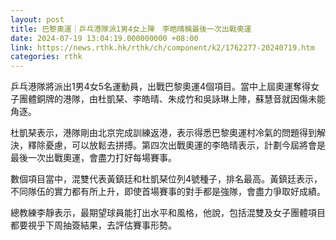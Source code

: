 ```yaml
---
layout: post
title: 巴黎奧運｜乒乓港隊派1男4女上陣　李皓晴稱最後一次出戰奧運
date: 2024-07-19 13:04:19.000000000 +08:00
link: https://news.rthk.hk/rthk/ch/component/k2/1762277-20240719.htm
categories: rthk
---
```


乒乓港隊將派出1男4女5名運動員，出戰巴黎奧運4個項目。當中上屆奧運奪得女子團體銅牌的港隊，由杜凱琹、李皓晴、朱成竹和吳詠琳上陣，蘇慧音就因傷未能角逐。

杜凱琹表示，港隊剛由北京完成訓練返港，表示得悉巴黎奧運村冷氣的問題得到解決，釋除憂慮，可以放鬆去拼搏。第四次出戰奧運的李皓晴表示，計劃今屆將會是最後一次出戰奧運，會盡力打好每場賽事。

數個項目當中，混雙代表黃鎮廷和杜凱琹位列4號種子，排名最高。黃鎮廷表示，不同隊伍的實力都有所上升，即使首場賽事的對手都是強隊，會盡力爭取好成績。

總教練李靜表示，最期望球員能打出水平和風格，他說，包括混雙及女子團體項目都要視乎下周抽簽結果，去評估賽事形勢。
